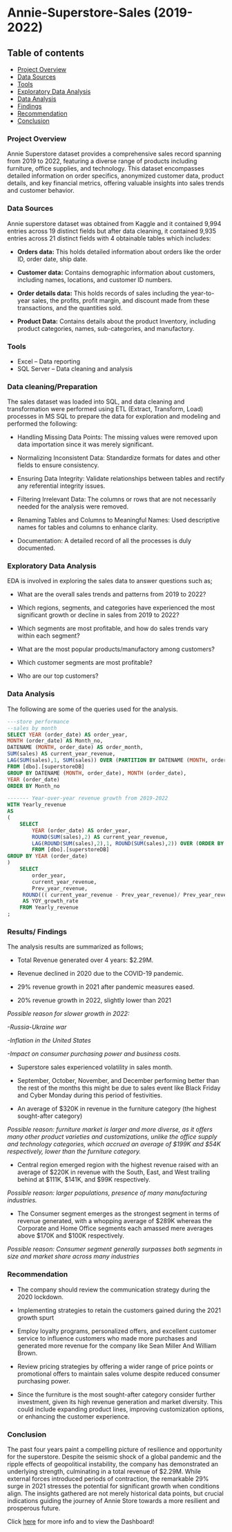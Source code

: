 # Annie-Superstore-Sales (2019-2022)

## Table of contents
- [Project Overview](#Project-Overview)
- [Data Sources](#Data-Sources)
- [Tools](#Tools)
- [Exploratory Data Analysis](#Exploratory-Data-Analysis)
- [Data Analysis](#Data-Analysis)
- [Findings](#Findings)
- [Recommendation](#Recommendation)
- [Conclusion](#Conclusion)


### Project Overview

Annie Superstore dataset provides a comprehensive sales record spanning from 2019 to 2022, featuring a diverse range of products including furniture, office supplies, and technology. This dataset encompasses detailed information on order specifics, anonymized customer data, product details, and key financial metrics, offering valuable insights into sales trends and customer behavior.

### Data Sources
Annie superstore dataset was obtained from Kaggle and it contained 9,994 entries across 19 distinct fields but after data cleaning, it contained 9,935 entries across 21 distinct fields with 4 obtainable tables which includes:

- **Orders data:** This holds detailed information about orders like the order ID, order date, ship date.

- **Customer data:** Contains demographic information about customers, including names, locations, and customer ID numbers.

- **Order details data:** This holds records of sales including the year-to-year sales, the profits, profit margin, and discount made from these transactions, and the quantities sold.

- **Product Data:** Contains details about the product Inventory, including product categories, names, sub-categories, and manufactory. 

### Tools
-	Excel – Data reporting 
-	SQL Server – Data cleaning and analysis
  
### Data cleaning/Preparation
The sales dataset was loaded into SQL, and data cleaning and transformation were performed using ETL (Extract, Transform, Load) processes in MS SQL to prepare the data for exploration and modeling and performed the following:

- Handling Missing Data Points: The missing values were removed upon data importation since it was merely significant.
  
- Normalizing Inconsistent Data: Standardize formats for dates and other fields to ensure consistency.
  
- Ensuring Data Integrity: Validate relationships between tables and rectify any referential integrity issues.
  
- Filtering Irrelevant Data: The columns or rows that are not necessarily needed for the analysis were removed.
  
- Renaming Tables and Columns to Meaningful Names: Used descriptive names for tables and columns to enhance clarity.
  
- Documentation: A detailed record of all the processes is duly documented.

### Exploratory Data Analysis
EDA is involved in exploring the sales data to answer questions such as;

- What are the overall sales trends and patterns from 2019 to 2022?

- Which regions, segments, and categories have experienced the most significant growth or decline in sales from 2019 to 2022?

- Which segments are most profitable, and how do sales trends vary within each segment?

- What are the most popular products/manufactory among customers?

- Which customer segments are most profitable? 

- Who are our top customers?

### Data Analysis
The following are some of the queries used for the analysis.
``` sql
---store performance
--sales by month
SELECT YEAR (order_date) AS order_year,
MONTH (order_date) AS Month_no,
DATENAME (MONTH, order_date) AS order_month,
SUM(sales) AS current_year_revenue,
LAG(SUM(sales),1, SUM(sales)) OVER (PARTITION BY DATENAME (MONTH, order_date) ORDER  BY DATENAME (MONTH, order_date), YEAR (order_date)) AS Prev_year_revenue
FROM [dbo].[superstoreDB]
GROUP BY DATENAME (MONTH, order_date), MONTH (order_date),
YEAR (order_date)
ORDER BY Month_no
```
``` Sql
------- Year-over-year revenue growth from 2019-2022
WITH Yearly_revenue
AS
(
	SELECT 
		YEAR (order_date) AS order_year,
		ROUND(SUM(sales),2) AS current_year_revenue, 
		LAG(ROUND(SUM(sales),2),1, ROUND(SUM(sales),2)) OVER (ORDER BY YEAR (order_date)) AS Prev_year_revenue
		FROM [dbo].[superstoreDB]
GROUP BY YEAR (order_date)
)	
	SELECT 
		order_year,
		current_year_revenue,
		Prev_year_revenue,
	 ROUND((( current_year_revenue - Prev_year_revenue)/ Prev_year_revenue * 100), 2)
	 AS YOY_growth_rate
	FROM Yearly_revenue
;
```
### Results/ Findings
The analysis results are summarized as follows;

- Total Revenue generated over 4 years: $2.29M.

- Revenue declined in 2020 due to the  COVID-19 pandemic.

- 29% revenue growth in 2021 after pandemic measures eased.

- 20% revenue growth in 2022, slightly lower than 2021 

*Possible reason for slower growth in 2022:*

*-Russia-Ukraine war*

*-Inflation in the United States*

*-Impact on consumer purchasing power and business costs.*

- Superstore sales experienced volatility in sales month. 

- September, October, November, and December performing better than the rest of the months this might be due to sales event like Black Friday and Cyber Monday during this period of festivities.

- An average of $320K in revenue in the furniture category (the highest sought-after category) 

*Possible reason: furniture market is larger and more diverse, as it offers many other product varieties and customizations, unlike the office supply and technology categories, which accrued an average of $199K and $54K respectively, lower than the furniture category.*

- Central region emerged region with the highest revenue raised with an average of $220K in revenue with the South, East, and West trailing behind at $111K, $141K, and $99K respectively.

*Possible reason: larger populations, presence of many manufacturing industries.*

- The Consumer segment emerges as the strongest segment in terms of revenue generated, with a whopping average of $289K whereas the Corporate and Home Office segments each amassed mere averages above $170K and $100K respectively.

*Possible reason: Consumer segment generally surpasses both segments in size and market share across many industries*

### Recommendation
- The company should review the communication strategy during the 2020 lockdown. 

- Implementing strategies to retain the customers gained during the 2021 growth spurt 

- Employ loyalty programs, personalized offers, and excellent customer service to influence customers who made more purchases and generated more revenue for the company like Sean Miller And William Brown.

- Review pricing strategies by offering a wider range of price points or promotional offers to maintain sales volume despite reduced consumer purchasing power. 

- Since the furniture is the most sought-after category consider further investment, given its high revenue generation and market diversity. This could include expanding product lines, improving customization options, or enhancing the customer experience.

### Conclusion
  The past four years paint a compelling picture of resilience and opportunity for the superstore. Despite the seismic shock of a global pandemic and the ripple effects of geopolitical instability, the company has demonstrated an underlying strength, culminating in a total revenue of $2.29M. While external forces introduced periods of contraction, the remarkable 29% surge in 2021 stresses the potential for significant growth when conditions align.  The insights gathered are not merely historical data points, but crucial indications guiding the journey of Annie Store towards a more resilient and prosperous future.

Click [here](https://medium.com/@obendeefi/annie-superstore-sales-analysis-2019-2022-8d4488308165?source=user_profile_page---------0-------------324819dc805e----------------------) for more info and to view the Dashboard!


